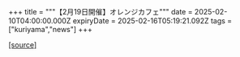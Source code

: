 +++
title = """【2月19日開催】オレンジカフェ"""
date = 2025-02-10T04:00:00.000Z
expiryDate = 2025-02-16T05:19:21.092Z
tags = ["kuriyama","news"]
+++


[[source]](https://www.town.kuriyama.hokkaido.jp/soshiki/43/29853.html)
